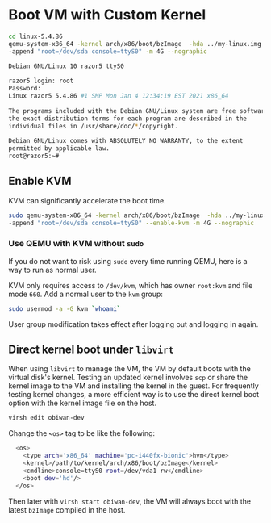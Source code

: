 # Boot VM with Custom Kernel
 
```bash
cd linux-5.4.86
qemu-system-x86_64 -kernel arch/x86/boot/bzImage  -hda ../my-linux.img \
-append "root=/dev/sda console=ttyS0" -m 4G --nographic
```
 
```bash
Debian GNU/Linux 10 razor5 ttyS0
 
razor5 login: root
Password: 
Linux razor5 5.4.86 #1 SMP Mon Jan 4 12:34:19 EST 2021 x86_64
 
The programs included with the Debian GNU/Linux system are free software;
the exact distribution terms for each program are described in the
individual files in /usr/share/doc/*/copyright.
 
Debian GNU/Linux comes with ABSOLUTELY NO WARRANTY, to the extent
permitted by applicable law.
root@razor5:~# 
```

## Enable KVM
 
KVM can significantly accelerate the boot time.
 
```bash
sudo qemu-system-x86_64 -kernel arch/x86/boot/bzImage  -hda ../my-linux.img \
-append "root=/dev/sda console=ttyS0" --enable-kvm -m 4G --nographic
```
 
### Use QEMU with KVM without `sudo`

If you do not want to risk using `sudo` every time running QEMU, here is a way to run as normal user.

KVM only requires access to `/dev/kvm`, which has owner `root:kvm` and file mode `660`. Add a normal user to the `kvm` group:

```bash
sudo usermod -a -G kvm `whoami`
```

User group modification takes effect after logging out and logging in again.

## Direct kernel boot under `libvirt`

When using `libvirt` to manage the VM, the VM by default boots with the virtual disk's kernel. Testing an updated kernel involves `scp` or share the kernel image to the VM and installing the kernel in the guest. For frequently testing kernel changes, a more efficient way is to 
use the direct kernel boot option with the kernel image file on the host.

```bash
virsh edit obiwan-dev
```

Change the `<os>` tag to be like the following:

```bash
  <os>
    <type arch='x86_64' machine='pc-i440fx-bionic'>hvm</type>
    <kernel>/path/to/kernel/arch/x86/boot/bzImage</kernel>
    <cmdline>console=ttyS0 root=/dev/vda1 rw</cmdline>
    <boot dev='hd'/>
  </os>
```

Then later with `virsh start obiwan-dev`, the VM will always boot with the latest `bzImage` compiled in the host.




